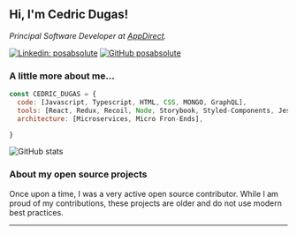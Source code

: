 <h2> Hi, I'm Cedric Dugas! </h2>
<p><em>Principal Software Developer at <a href="http://www.appdirect.com">AppDirect</a>.</em></p>


[![Linkedin: posabsolute](https://img.shields.io/badge/-posabsolute-blue?style=flat-square&logo=Linkedin&logoColor=white&link=https://www.linkedin.com/in/posabsolute/)](https://www.linkedin.com/in/posabsolute/)
[![GitHub posabsolute](https://img.shields.io/github/followers/posabsolute?label=follow&style=social)](https://github.com/posabsolute)


###  A little more about me...  

```javascript
const CEDRIC_DUGAS = {
  code: [Javascript, Typescript, HTML, CSS, MONGO, GraphQL],
  tools: [React, Redux, Recoil, Node, Storybook, Styled-Components, Jest, Testing Library, Module Federation],
  architecture: [Microservices, Micro Fron-Ends],

}
```

![GitHub stats](https://github-readme-stats.vercel.app/api?username=posabsolute&show_icons=true&theme=radical&include_all_commits=true)

### About my open source projects
  
Once upon a time, I was a very active open source contributor. While I am proud of my contributions, these projects are older and do not use modern best practices.

---
